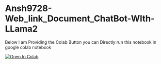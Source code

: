 # Ansh9728-Web_link_Document_ChatBot-WIth-LLama2
Below I am Providing the Colab Button you can Directly run this notebook in google colab notebook

<a href="https://colab.research.google.com/github/googlecolab/colabtools/blob/master/notebooks/colab-github-demo.ipynb">
  <img src="https://colab.research.google.com/assets/colab-badge.svg" alt="Open In Colab"/>
</a>
